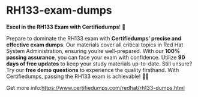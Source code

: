 # RH133-exam-dumps
**Excel in the RH133 Exam with Certifiedumps**! 🌈

Prepare to dominate the RH133 exam with **Certifiedumps’ precise and effective exam dumps**. Our materials cover all critical topics in Red Hat System Administration, ensuring you’re well-prepared. With our **100% passing assurance**, you can face your exam with confidence. Utilize **90 days of free updates** to keep your study materials up-to-date. Still unsure? Try our **free demo questions** to experience the quality firsthand. With Certifiedumps, passing the RH133 exam is achievable! 🚀📖

Get more info:https://www.certifiedumps.com/redhat/rh133-dumps.html
